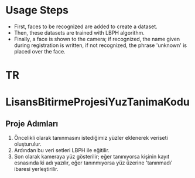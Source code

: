 # Usage Steps
* First, faces to be recognized are added to create a dataset.
* Then, these datasets are trained with LBPH algorithm.
* Finally, a face is shown to the camera; if recognized, the name given during registration is written, if not recognized, the phrase 'unknown' is placed over the face.


# TR
# LisansBitirmeProjesiYuzTanimaKodu
 
 ## Proje Adımları  
 
 1) Öncelikli olarak tanınmasını istediğimiz yüzler eklenerek veriseti oluşturulur. 
 2) Ardından bu veri setleri LBPH ile eğitilir. 
 3) Son olarak kameraya yüz gösterilir; 
    eğer tanınıyorsa kişinin kayıt esnasında ki adı yazılır, 
    eğer tanınmıyorsa yüz üzerine 'tanınmadı' ibaresi yerleştirilir.
